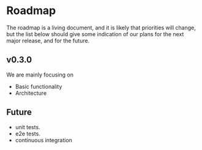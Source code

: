 # Roadmap

The roadmap is a living document, and it is likely that priorities will change, but the list below should give some indication of our plans for the next major release, and for the future.

## v0.3.0

We are mainly focusing on
 - Basic functionality
 - Architecture

## Future

- unit tests.
- e2e tests.
- continuous integration
